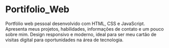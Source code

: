 # Portifolio_Web
Portfólio web pessoal desenvolvido com HTML, CSS e JavaScript. Apresenta meus projetos, habilidades, informações de contato e um pouco sobre mim. Design responsivo e moderno, ideal para ser meu cartão de visitas digital para oportunidades na área de tecnologia.
